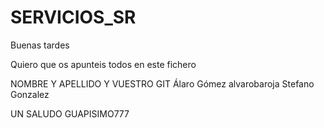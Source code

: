 # SERVICIOS_SR

Buenas tardes

Quiero que os apunteis todos en este fichero 

NOMBRE Y APELLIDO Y VUESTRO GIT
Álaro Gómez alvarobaroja
Stefano Gonzalez


UN SALUDO GUAPISIMO777



